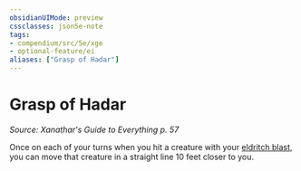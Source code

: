 ```yaml
---
obsidianUIMode: preview
cssclasses: json5e-note
tags:
- compendium/src/5e/xge
- optional-feature/ei
aliases: ["Grasp of Hadar"]
---
```

# Grasp of Hadar
*Source: Xanathar's Guide to Everything p. 57* 

Once on each of your turns when you hit a creature with your [eldritch blast](../../spells/eldritch-blast.md#), you can move that creature in a straight line 10 feet closer to you.